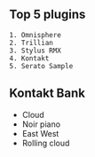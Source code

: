 ## Top 5 plugins
	1. Omnisphere
	2. Trillian
	3. Stylus RMX
	4. Kontakt
	5. Serato Sample

## Kontakt Bank
- Cloud 
- Noir piano
- East West
- Rolling cloud